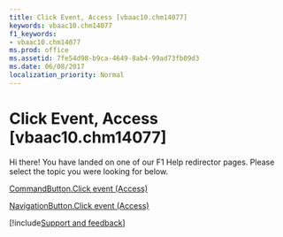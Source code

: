 ```yaml
---
title: Click Event, Access [vbaac10.chm14077]
keywords: vbaac10.chm14077
f1_keywords:
- vbaac10.chm14077
ms.prod: office
ms.assetid: 7fe54d98-b9ca-4649-8ab4-99ad73fb09d3
ms.date: 06/08/2017
localization_priority: Normal
---
```



# Click Event, Access [vbaac10.chm14077]

Hi there! You have landed on one of our F1 Help redirector pages. Please select the topic you were looking for below.

[CommandButton.Click event (Access)](https://msdn.microsoft.com/library/b84b7acd-c428-8cdb-7fc3-b1963e7102a3%28Office.15%29.aspx)

[NavigationButton.Click event (Access)](https://msdn.microsoft.com/library/b3a11a9a-41ae-625b-1fa2-c771039957b1%28Office.15%29.aspx)

[!include[Support and feedback](~/includes/feedback-boilerplate.md)]